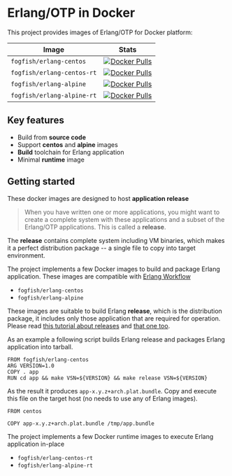 # Erlang/OTP in Docker

This project provides images of Erlang/OTP for Docker platform:

Image | Stats
--- | --- 
`fogfish/erlang-centos` | [![Docker Pulls](https://img.shields.io/docker/pulls/fogfish/erlang-centos.svg)](https://github.com/docker-file/erlang) 
`fogfish/erlang-centos-rt` | [![Docker Pulls](https://img.shields.io/docker/pulls/fogfish/erlang-centos-rt.svg)](https://github.com/docker-file/erlang) 
`fogfish/erlang-alpine` | [![Docker Pulls](https://img.shields.io/docker/pulls/fogfish/erlang-alpine.svg)](https://github.com/docker-file/erlang) 
`fogfish/erlang-alpine-rt` | [![Docker Pulls](https://img.shields.io/docker/pulls/fogfish/erlang-alpine-rt.svg)](https://github.com/docker-file/erlang) 



## Key features

* Build from **source code**
* Support **centos** and **alpine** images
* **Build** toolchain for Erlang application
* Minimal **runtime** image 


## Getting started

These docker images are designed to host **application release** 

> When you have written one or more applications, you might want to create a complete system with these applications and a subset of the Erlang/OTP applications. This is called a **release**.

The **release** contains complete system including VM binaries, which makes it a perfect distribution package -- a single file to copy into target environment. 

The project implements a few Docker images to build and package Erlang application. These images are compatible with [Erlang Workflow](https://github.com/fogfish/makefile)
* `fogfish/erlang-centos`
* `fogfish/erlang-alpine`


These images are suitable to build Erlang **release**, which is the distribution package, it includes only those application that are required for operation. Please read [this tutorial about releases](http://learnyousomeerlang.com/release-is-the-word) and [that one too](http://alancastro.org/2010/05/01/erlang-application-management-with-rebar.html).   

As an example a following script builds Erlang release and packages Erlang application into tarball. 

```
FROM fogfish/erlang-centos
ARG VERSION=1.0
COPY . app
RUN cd app && make VSN=${VERSION} && make release VSN=${VERSION}
```

As the result it produces `app-x.y.z+arch.plat.bundle`. Copy and execute this file on the target host (no needs to use any of Erlang images). 

```
FROM centos

COPY app-x.y.z+arch.plat.bundle /tmp/app.bundle
```


The project implements a few Docker runtime images to execute Erlang application in-place
* `fogfish/erlang-centos-rt`
* `fogfish/erlang-alpine-rt`

